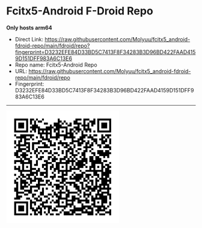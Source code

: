# Fcitx5-Android F-Droid Repo

**Only hosts arm64**

- Direct Link: https://raw.githubusercontent.com/Molyuu/fcitx5_android-fdroid-repo/main/fdroid/repo?fingerprint=D3232EFE84D33BD5C7413F8F34283B3D96BD422FAAD4159D151DFF983A6C13E6
- Repo name: Fcitx5-Android Repo
- URL: https://raw.githubusercontent.com/Molyuu/fcitx5_android-fdroid-repo/main/fdroid/repo
- Fingerprint: D3232EFE84D33BD5C7413F8F34283B3D96BD422FAAD4159D151DFF983A6C13E6

---

<a><img alt="QRCode" src="fdroid/repo/index.png" width=300px></a>
